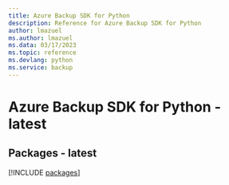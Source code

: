 ```yaml
---
title: Azure Backup SDK for Python
description: Reference for Azure Backup SDK for Python
author: lmazuel
ms.author: lmazuel
ms.data: 03/17/2023
ms.topic: reference
ms.devlang: python
ms.service: backup
---
```

# Azure Backup SDK for Python - latest
## Packages - latest
[!INCLUDE [packages](backup-index.md)]